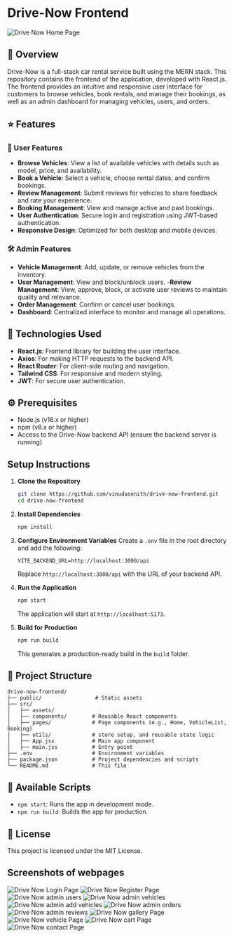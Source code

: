 # Drive-Now Frontend

![Drive Now Home Page](https://github.com/vinudasenith/drive-now-frontend/blob/master/webapp-shots/home.jpeg)


## 🔎 Overview
Drive-Now is a full-stack car rental service built using the MERN stack. This repository contains the frontend of the application, developed with React.js. The frontend provides an intuitive and responsive user interface for customers to browse vehicles, book rentals, and manage their bookings, as well as an admin dashboard for managing vehicles, users, and orders.

## ⭐ Features
### 👤 User Features
- **Browse Vehicles**: View a list of available vehicles with details such as model, price, and availability.
- **Book a Vehicle**: Select a vehicle, choose rental dates, and confirm bookings.
- **Review Management**: Submit  reviews for vehicles to share feedback and rate your experience.
- **Booking Management**: View and manage active and past bookings.
- **User Authentication**: Secure login and registration using JWT-based authentication.
- **Responsive Design**: Optimized for both desktop and mobile devices.

### 🛠️ Admin Features
- **Vehicle Management**: Add, update, or remove vehicles from the inventory.
- **User Management**: View and block/unblock users.
-**Review Management**: View, approve, block, or activate user reviews to maintain quality and relevance.
- **Order Management**: Confirm or cancel user bookings.
- **Dashboard**: Centralized interface to monitor and manage all operations.

## 🧰 Technologies Used
- **React.js**: Frontend library for building the user interface.
- **Axios**: For making HTTP requests to the backend API.
- **React Router**: For client-side routing and navigation.
- **Tailwind CSS**: For responsive and modern styling.
- **JWT**: For secure user authentication.


## ⚙️ Prerequisites
- Node.js (v16.x or higher)
- npm (v8.x or higher)
- Access to the Drive-Now backend API (ensure the backend server is running)

## Setup Instructions
1. **Clone the Repository**
   ```bash
   git clone https://github.com/vinudasenith/drive-now-frontend.git
   cd drive-now-frontend
   ```

2. **Install Dependencies**
   ```bash
   npm install
   ```

3. **Configure Environment Variables**
   Create a `.env` file in the root directory and add the following:
   ```env
   VITE_BACKEND_URL=http://localhost:3000/api
   ```
   Replace `http://localhost:3000/api` with the URL of your backend API.

4. **Run the Application**
   ```bash
   npm start
   ```
   The application will start at `http://localhost:5173`.

5. **Build for Production**
   ```bash
   npm run build
   ```
   This generates a production-ready build in the `build` folder.

## 📂 Project Structure
```
drive-now-frontend/
├── public/                 # Static assets
├── src/
│   ├── assets/      
│   ├── components/        # Reusable React components   
│   ├── pages/             # Page components (e.g., Home, VehicleList, Booking)
│   ├── utils/             # store setup, and reusable state logic
│   ├── App.jsx            # Main app component
│   ├── main.jss           # Entry point
├── .env                   # Environment variables
├── package.json           # Project dependencies and scripts
└── README.md              # This file
```

## 📜 Available Scripts
- `npm start`: Runs the app in development mode.
- `npm run build`: Builds the app for production.

## 📄 License
This project is licensed under the MIT License.

## Screenshots of webpages

![Drive Now Login Page](https://github.com/vinudasenith/drive-now-frontend/blob/master/webapp-shots/login.jpeg)
![Drive Now Register Page](https://github.com/vinudasenith/drive-now-frontend/blob/master/webapp-shots/registration.jpeg)
![Drive Now admin users](https://github.com/vinudasenith/drive-now-frontend/blob/master/webapp-shots/admin%20user%20managment.jpeg)
![Drive Now admin vehicles](https://github.com/vinudasenith/drive-now-frontend/blob/master/webapp-shots/admin%20add%20vehicles.jpeg)
![Drive Now admin add vehicles](https://github.com/vinudasenith/drive-now-frontend/blob/master/webapp-shots/admin%20add%20vehicles.jpeg)
![Drive Now admin orders](https://github.com/vinudasenith/drive-now-frontend/blob/master/webapp-shots/admin%20booking%20managment.jpeg)
![Drive Now admin reviews](https://github.com/vinudasenith/drive-now-frontend/blob/master/webapp-shots/admin%20review%20managment.jpeg)
![Drive Now gallery Page](https://github.com/vinudasenith/drive-now-frontend/blob/master/webapp-shots/gallery.jpeg)
![Drive Now vehicle Page](https://github.com/vinudasenith/drive-now-frontend/blob/master/webapp-shots/vehicle.jpeg)
![Drive Now cart Page](https://github.com/vinudasenith/drive-now-frontend/blob/master/webapp-shots/cart.jpeg)
![Drive Now contact Page](https://github.com/vinudasenith/drive-now-frontend/blob/master/webapp-shots/contact%20us.jpeg)








